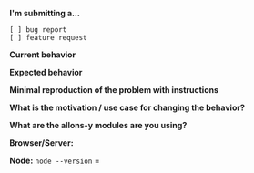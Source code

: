 <!-- Please do not submit support request here, instead see https://github.com/CodeCorico/allons-y-photos/blob/master/CONTRIBUTING.md#question -->

**I'm submitting a...**  <!-- check one with "x" -->
```
[ ] bug report
[ ] feature request
```

**Current behavior**
<!-- Describe how the bug manifests. -->

**Expected behavior**
<!-- Describe what the behavior would be without the bug. -->

**Minimal reproduction of the problem with instructions**
<!--
If the current behavior is a bug or you can illustrate your feature request better with an example,
please provide the *STEPS TO REPRODUCE* and if possible a *MINIMAL DEMO* of the problem via
https://plnkr.co or similar.
-->

**What is the motivation / use case for changing the behavior?**
<!-- Describe the motivation or the concrete use case -->

**What are the allons-y modules are you using?**
<!-- allons-y 1.X, allons-y-gulp 1.X, allons-y-express 1.X, etc -->

**Browser/Server:**
<!-- All browsers where this could be reproduced -->

**Node:** `node --version` =